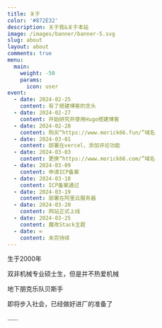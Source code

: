 ```yaml
---
title: 关于
color: '#872E32'
description: 关于我&关于本站
image: /images/banner/banner-5.svg
slug: about
layout: about
comments: true
menu:
  main:
    weight: -50
    params:
      icon: user
event:
  - date: 2024-02-25
    content: 有了搭建博客的念头
  - date: 2024-02-27
    content: 开始研究并使用Hugo搭建博客
  - date: 2024-02-28
    content: 购买“https://www.morick66.fun/”域名
  - date: 2024-03-01
    content: 部署在vercel，添加评论功能
  - date: 2024-03-03
    content: 更换“https://www.morick66.com/”域名
  - date: 2024-03-09
    content: 申请ICP备案
  - date: 2024-03-18
    content: ICP备案通过
  - date: 2024-03-19
    content: 部署在阿里云服务器
  - date: 2024-03-20
    content: 网站正式上线
  - date: 2024-03-25
    content: 魔改Stack主题
  - date: ∞
    content: 未完待续
---
```


生于2000年

双非机械专业硕士生，但是并不热爱机械

地下朋克乐队贝斯手

即将步入社会，已经做好进厂的准备了

......